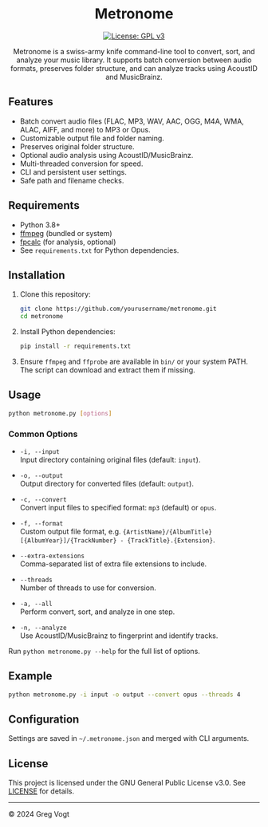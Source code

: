 <div align="center">

# Metronome

[![License: GPL v3](https://img.shields.io/badge/License-GPLv3-blue.svg)](https://www.gnu.org/licenses/gpl-3.0)

Metronome is a swiss-army knife command-line tool to convert, sort, and analyze your music library. It supports batch conversion between audio formats, preserves folder structure, and can analyze tracks using AcoustID and MusicBrainz.

</div>

## Features

- Batch convert audio files (FLAC, MP3, WAV, AAC, OGG, M4A, WMA, ALAC, AIFF, and more) to MP3 or Opus.
- Customizable output file and folder naming.
- Preserves original folder structure.
- Optional audio analysis using AcoustID/MusicBrainz.
- Multi-threaded conversion for speed.
- CLI and persistent user settings.
- Safe path and filename checks.

## Requirements

- Python 3.8+
- [ffmpeg](https://ffmpeg.org/) (bundled or system)
- [fpcalc](https://acoustid.org/chromaprint) (for analysis, optional)
- See `requirements.txt` for Python dependencies.

## Installation

1. Clone this repository:
    ```sh
    git clone https://github.com/yourusername/metronome.git
    cd metronome
    ```

2. Install Python dependencies:
    ```sh
    pip install -r requirements.txt
    ```

3. Ensure `ffmpeg` and `ffprobe` are available in `bin/` or your system PATH. The script can download and extract them if missing.

## Usage

```sh
python metronome.py [options]
```

### Common Options

- `-i, --input`  
  Input directory containing original files (default: `input`).

- `-o, --output`  
  Output directory for converted files (default: `output`).

- `-c, --convert`  
  Convert input files to specified format: `mp3` (default) or `opus`.

- `-f, --format`  
  Custom output file format, e.g. `{ArtistName}/{AlbumTitle} [{AlbumYear}]/{TrackNumber} - {TrackTitle}.{Extension}`.

- `--extra-extensions`  
  Comma-separated list of extra file extensions to include.

- `--threads`  
  Number of threads to use for conversion.

- `-a, --all`  
  Perform convert, sort, and analyze in one step.

- `-n, --analyze`  
  Use AcoustID/MusicBrainz to fingerprint and identify tracks.

Run `python metronome.py --help` for the full list of options.

## Example

```sh
python metronome.py -i input -o output --convert opus --threads 4
```

## Configuration

Settings are saved in `~/.metronome.json` and merged with CLI arguments.

## License

This project is licensed under the GNU General Public License v3.0. See [LICENSE](LICENSE) for details.

---

© 2024 Greg Vogt